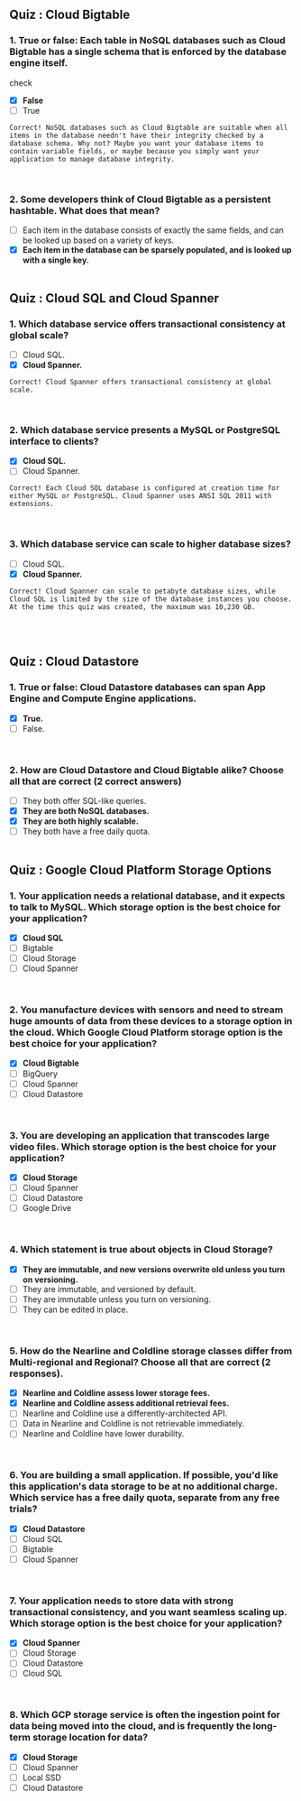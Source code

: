 ## Quiz : Cloud Bigtable
### 1. True or false: Each table in NoSQL databases such as Cloud Bigtable has a single schema that is enforced by the database engine itself.
check
- [x] **False**
- [ ] True
```
Correct! NoSQL databases such as Cloud Bigtable are suitable when all items in the database needn't have their integrity checked by a database schema. Why not? Maybe you want your database items to contain variable fields, or maybe because you simply want your application to manage database integrity.
```
<br/>

### 2. Some developers think of Cloud Bigtable as a persistent hashtable. What does that mean?
- [ ] Each item in the database consists of exactly the same fields, and can be looked up based on a variety of keys.
- [x] **Each item in the database can be sparsely populated, and is looked up with a single key.**
<br/><br/>

## Quiz : Cloud SQL and Cloud Spanner
### 1. Which database service offers transactional consistency at global scale?
- [ ] Cloud SQL.
- [x] **Cloud Spanner.**
```
Correct! Cloud Spanner offers transactional consistency at global scale.
```
<br/>

### 2. Which database service presents a MySQL or PostgreSQL interface to clients?
- [X] **Cloud SQL.**
- [ ] Cloud Spanner.
```
Correct! Each Cloud SQL database is configured at creation time for either MySQL or PostgreSQL. Cloud Spanner uses ANSI SQL 2011 with extensions.
```
<br/>

### 3. Which database service can scale to higher database sizes?
- [ ] Cloud SQL.
- [x] **Cloud Spanner.**
```
Correct! Cloud Spanner can scale to petabyte database sizes, while Cloud SQL is limited by the size of the database instances you choose. At the time this quiz was created, the maximum was 10,230 GB.
```
<br/><br/>

## Quiz : Cloud Datastore
### 1. True or false: Cloud Datastore databases can span App Engine and Compute Engine applications.
- [x] **True.**
- [ ] False.
<br/>

### 2. How are Cloud Datastore and Cloud Bigtable alike? Choose all that are correct (2 correct answers)
- [ ] They both offer SQL-like queries.
- [x] **They are both NoSQL databases.**
- [x] **They are both highly scalable.**
- [ ] They both have a free daily quota.
<br/><br/>

## Quiz : Google Cloud Platform Storage Options
### 1. Your application needs a relational database, and it expects to talk to MySQL. Which storage option is the best choice for your application?
- [x] **Cloud SQL**
- [ ] Bigtable
- [ ] Cloud Storage
- [ ] Cloud Spanner
<br/>

### 2. You manufacture devices with sensors and need to stream huge amounts of data from these devices to a storage option in the cloud. Which Google Cloud Platform storage option is the best choice for your application?
- [x] **Cloud Bigtable**
- [ ] BigQuery
- [ ] Cloud Spanner
- [ ] Cloud Datastore
<br/>

### 3. You are developing an application that transcodes large video files. Which storage option is the best choice for your application?
- [x] **Cloud Storage**
- [ ] Cloud Spanner
- [ ] Cloud Datastore
- [ ] Google Drive
<br/>

### 4. Which statement is true about objects in Cloud Storage?
- [x] **They are immutable, and new versions overwrite old unless you turn on versioning.**
- [ ] They are immutable, and versioned by default.
- [ ] They are immutable unless you turn on versioning.
- [ ] They can be edited in place.
<br/>

### 5. How do the Nearline and Coldline storage classes differ from Multi-regional and Regional? Choose all that are correct (2 responses).
- [x] **Nearline and Coldline assess lower storage fees.**
- [x] **Nearline and Coldline assess additional retrieval fees.**
- [ ] Nearline and Coldline use a differently-architected API.
- [ ] Data in Nearline and Coldline is not retrievable immediately.
- [ ] Nearline and Coldline have lower durability.
<br/>

### 6. You are building a small application. If possible, you'd like this application's data storage to be at no additional charge. Which service has a free daily quota, separate from any free trials?
- [x] **Cloud Datastore**
- [ ] Cloud SQL
- [ ] Bigtable
- [ ] Cloud Spanner
<br/>

### 7. Your application needs to store data with strong transactional consistency, and you want seamless scaling up. Which storage option is the best choice for your application?
- [x] **Cloud Spanner**
- [ ] Cloud Storage
- [ ] Cloud Datastore
- [ ] Cloud SQL
<br/>

### 8. Which GCP storage service is often the ingestion point for data being moved into the cloud, and is frequently the long-term storage location for data?
- [x] **Cloud Storage**
- [ ] Cloud Spanner
- [ ] Local SSD
- [ ] Cloud Datastore
<br/>